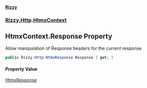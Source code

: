 #### [Rizzy](index.md 'index')
### [Rizzy.Http](Rizzy.Http.md 'Rizzy.Http').[HtmxContext](Rizzy.Http.HtmxContext.md 'Rizzy.Http.HtmxContext')

## HtmxContext.Response Property

Allow manipulation of Response headers for the current response

```csharp
public Rizzy.Http.HtmxResponse Response { get; }
```

#### Property Value
[HtmxResponse](Rizzy.Http.HtmxResponse.md 'Rizzy.Http.HtmxResponse')